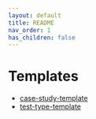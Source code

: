 ```yaml
---
layout: default
title: README
nav_order: 1
has_children: false
---
```


# Templates

- [case-study-template](./case-study-template.md)
- [test-type-template](./test-type-template.md)
